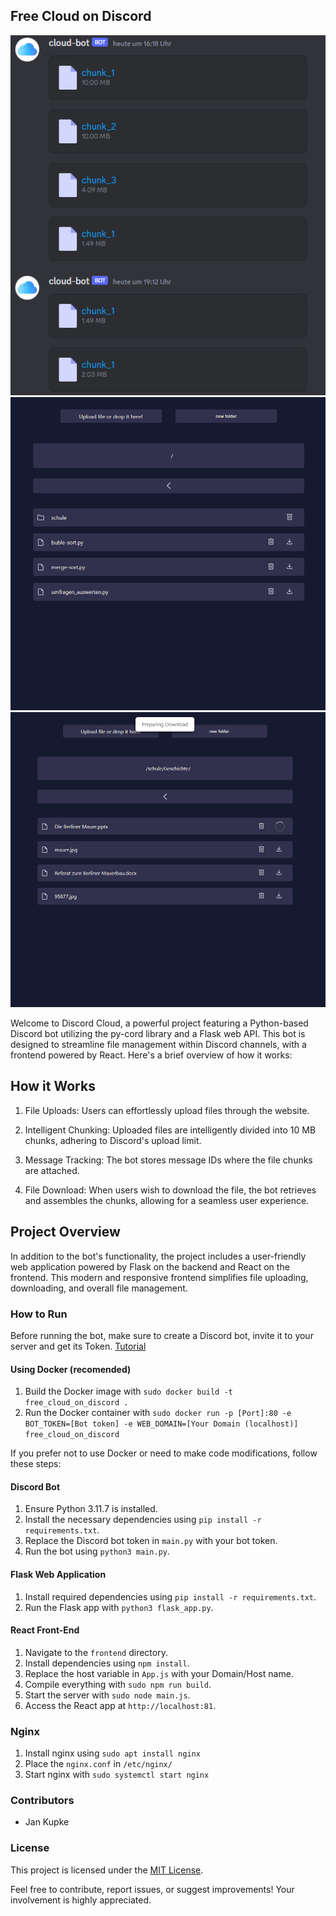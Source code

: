 ## Free Cloud on Discord


<img src="screenshots/discord.png">
<img src="screenshots/Screenshot 1.png">
<img src="screenshots/Screenshot 2.png">


Welcome to Discord Cloud, a powerful project featuring a Python-based Discord bot utilizing the py-cord library and a Flask web API. This bot is designed to streamline file management within Discord channels, with a frontend powered by React. Here's a brief overview of how it works:

## How it Works
1. File Uploads: Users can effortlessly upload files through the website.

2. Intelligent Chunking: Uploaded files are intelligently divided into 10 MB chunks, adhering to Discord's upload limit.

3. Message Tracking: The bot stores message IDs where the file chunks are attached.

4. File Download: When users wish to download the file, the bot retrieves and assembles the chunks, allowing for a seamless user experience.

## Project Overview
In addition to the bot's functionality, the project includes a user-friendly web application powered by Flask on the backend and React on the frontend. This modern and responsive frontend simplifies file uploading, downloading, and overall file management.


### How to Run

Before running the bot, make sure to create a Discord bot, invite it to your server and get its Token. 
[Tutorial](https://www.youtube.com/watch?v=4XswiJ1iUaw)

#### Using Docker (recomended)
1. Build the Docker image with `sudo docker build -t free_cloud_on_discord .`
2. Run the Docker container with `sudo docker run -p [Port]:80 -e BOT_TOKEN=[Bot token] -e WEB_DOMAIN=[Your Domain (localhost)] free_cloud_on_discord`

If you prefer not to use Docker or need to make code modifications, follow these steps:

#### Discord Bot
1. Ensure Python 3.11.7 is installed.
2. Install the necessary dependencies using `pip install -r requirements.txt`.
3. Replace the Discord bot token in `main.py` with your bot token.
4. Run the bot using `python3 main.py`.

#### Flask Web Application
1. Install required dependencies using `pip install -r requirements.txt`.
2. Run the Flask app with `python3 flask_app.py`.

#### React Front-End
1. Navigate to the `frontend` directory.
2. Install dependencies using `npm install`.
3. Replace the host variable in `App.js` with your Domain/Host name.
4. Compile everything with `sudo npm run build`.
5. Start the server with `sudo node main.js`.
6. Access the React app at `http://localhost:81`.

### Nginx
1. Install nginx using `sudo apt install nginx`
2. Place the `nginx.conf` in `/etc/nginx/`
3. Start nginx with `sudo systemctl start nginx`

### Contributors
- Jan Kupke

### License
This project is licensed under the [MIT License](LICENSE).

Feel free to contribute, report issues, or suggest improvements! Your involvement is highly appreciated.